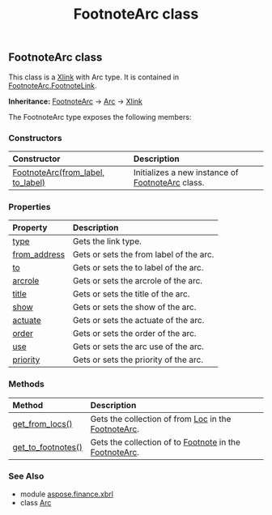 ﻿---
title: FootnoteArc class
second_title: Aspose.Finance for Python via .NET API References
description: 
type: docs
weight: 180
url: /python-net/aspose.finance.xbrl/footnotearc/
is_root: false
---

## FootnoteArc class

This class is a [Xlink](/finance/python-net/aspose.finance.xbrl/xlink) with Arc type.
It is contained in [FootnoteArc.FootnoteLink](/finance/python-net/aspose.finance.xbrl/footnotearc).



**Inheritance:** [FootnoteArc](/finance/python-net/aspose.finance.xbrl/footnotearc) → 
[Arc](/finance/python-net/aspose.finance.xbrl/arc) → 
[Xlink](/finance/python-net/aspose.finance.xbrl/xlink)



The FootnoteArc type exposes the following members:

### Constructors
| Constructor | Description |
| :- | :- |
| [FootnoteArc(from_label, to_label)](/finance/python-net/aspose.finance.xbrl/footnotearc/__init__/#str-str) | Initializes a new instance of [FootnoteArc](/finance/python-net/aspose.finance.xbrl/footnotearc) class. |


### Properties
| Property | Description |
| :- | :- |
| [type](/finance/python-net/aspose.finance.xbrl/footnotearc/type) | Gets the link type. |
| [from_address](/finance/python-net/aspose.finance.xbrl/footnotearc/from_address) | Gets or sets the from label of the arc. |
| [to](/finance/python-net/aspose.finance.xbrl/footnotearc/to) | Gets or sets the to label of the arc. |
| [arcrole](/finance/python-net/aspose.finance.xbrl/footnotearc/arcrole) | Gets or sets the arcrole of the arc. |
| [title](/finance/python-net/aspose.finance.xbrl/footnotearc/title) | Gets or sets the title of the arc. |
| [show](/finance/python-net/aspose.finance.xbrl/footnotearc/show) | Gets or sets the show of the arc. |
| [actuate](/finance/python-net/aspose.finance.xbrl/footnotearc/actuate) | Gets or sets the actuate of the arc. |
| [order](/finance/python-net/aspose.finance.xbrl/footnotearc/order) | Gets or sets the order of the arc. |
| [use](/finance/python-net/aspose.finance.xbrl/footnotearc/use) | Gets or sets the arc use of the arc. |
| [priority](/finance/python-net/aspose.finance.xbrl/footnotearc/priority) | Gets or sets the priority of the arc. |


### Methods
| Method | Description |
| :- | :- |
| [get_from_locs()](/finance/python-net/aspose.finance.xbrl/footnotearc/get_from_locs/#) | Gets the collection of from [Loc](/finance/python-net/aspose.finance.xbrl/loc) in the [FootnoteArc](/finance/python-net/aspose.finance.xbrl/footnotearc). |
| [get_to_footnotes()](/finance/python-net/aspose.finance.xbrl/footnotearc/get_to_footnotes/#) | Gets the collection of to [Footnote](/finance/python-net/aspose.finance.xbrl/footnote) in the [FootnoteArc](/finance/python-net/aspose.finance.xbrl/footnotearc). |


### See Also

* module [aspose.finance.xbrl](../)
* class [Arc](/finance/python-net/aspose.finance.xbrl/arc)

